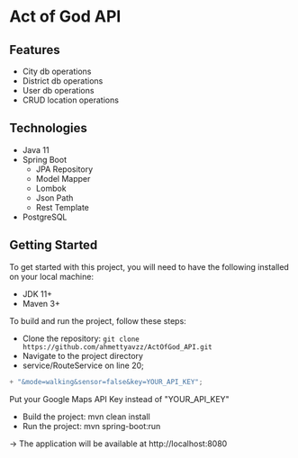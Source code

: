 # Act of God API

## Features

* City db operations
* District db operations
* User db operations
* CRUD location operations

## Technologies
* Java 11
* Spring Boot
  * JPA Repository
  * Model Mapper
  * Lombok
  * Json Path
  * Rest Template
* PostgreSQL
 

## Getting Started
To get started with this project, you will need to have the following installed on your local machine:

* JDK 11+
* Maven 3+

To build and run the project, follow these steps:

* Clone the repository: `git clone https://github.com/ahmettyavzz/ActOfGod_API.git`
* Navigate to the project directory
* service/RouteService on line 20;
```java
+ "&mode=walking&sensor=false&key=YOUR_API_KEY";
```
Put your Google Maps API Key instead of "YOUR_API_KEY"
* Build the project: mvn clean install
* Run the project: mvn spring-boot:run

-> The application will be available at http://localhost:8080